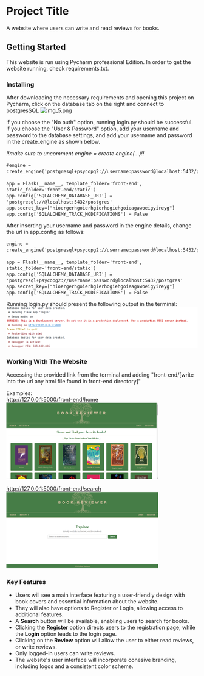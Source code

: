 # Project Title

A website where users can write and read reviews for books.

## Getting Started
This website is run using Pycharm professional Edition.
In order to get the website running, check requirements.txt.

### Installing

After downloading the necessary requirements and opening this project on Pycharm, click on the database tab on the right and connect to postgresSQL
<img alt="img_5.png" height="400" src="img_5.png" width="400"/>

if you choose the "No auth" option, running login.py should be successful. <br>
if you choose the "User & Password" option, add your username and password to the database settings, and add your username and password in the create_engine as shown below.

_*!!make sure to uncomment engine = create engine(...)!!*_
```
#engine = create_engine('postgresql+psycopg2://username:password@localhost:5432/postgres')

app = Flask(__name__, template_folder='front-end', static_folder='front-end/static')
app.config['SQLALCHEMY_DATABASE_URI'] = 'postgresql://@localhost:5432/postgres'
app.secret_key=["hioergerhgoierhgierhogiehgoieagawoeigyireyg"]
app.config['SQLALCHEMY_TRACK_MODIFICATIONS'] = False
```
After inserting your username and password in the engine details, change the url in app.config as follows:
```
engine = create_engine('postgresql+psycopg2://username:password@localhost:5432/postgres')

app = Flask(__name__, template_folder='front-end', static_folder='front-end/static')
app.config['SQLALCHEMY_DATABASE_URI'] = 'postgresql+psycopg2://username:password@localhost:5432/postgres'
app.secret_key=["hioergerhgoierhgierhogiehgoieagawoeigyireyg"]
app.config['SQLALCHEMY_TRACK_MODIFICATIONS'] = False
```

Running login.py should present the following output in the terminal:
![img_1.png](img_1.png)

### Working With The Website

Accessing the provided link from the terminal and adding "front-end/[write into the url any html file found in front-end directory]"

Examples:
<br>
http://127.0.0.1:5000/front-end/home
<img alt="img_3.png" height="200" src="img_3.png" width="400"/>


http://127.0.0.1:5000/front-end/search
<img alt="img_2.png" height="200" src="img_2.png" width="400"/>

### Key Features
* Users will see a main interface featuring a user-friendly design with book covers and essential information about the website.
* They will also have options to Register or Login, allowing access to additional features.
* A **Search** button will be available, enabling users to search for books.
* Clicking the **Register** option directs users to the registration page, while the **Login** option leads to the login page.
* Clicking on the **Review** option will allow the user to either read reviews, or write reviews.
* Only logged-in users can write reviews.
* The website's user interface will incorporate cohesive branding, including logos and a consistent color scheme.



